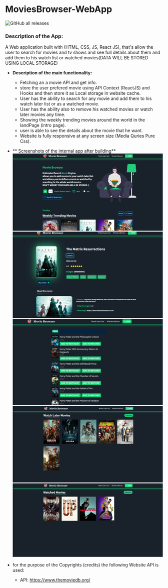 # MoviesBrowser-WebApp
![GitHub all releases](https://img.shields.io/github/downloads/ahmed7am1d/MoviesBrowser-WebApp/total?logo=GitHub&style=flat-square)
### Description of the App:
A Web application built with (HTML, CSS, JS, React JS), that's allow the user to search for movies and tv shows and see full details about them and add them to his watch list or watched movies(DATA WILL BE STORED USING LOCAL STORAGE)
* **Description of the main functionality:**
  * Fetching an a movie API and get info.
  * store the user prefered movie using API Context (ReactJS) and Hooks and then store it as Local storage in website cache.
  * User has the ability to search for any movie and add them to his watch later list or as a watched movie.
  * User has the ability also to remove his watched movies or watch later movies any time.
  * Showing the weekly trending movies around the world in the landPage (intro page).
  * user is able to see the details about the movie that he want.
  * Website is fully responsive at any screen size (Media Quries Pure Css).


* ** Screenshots of the internal app after building**
<img src="websiteScreenShots/landPage.png" width="1000"></img>
<img src="websiteScreenShots/movieDetailPage.png" width="500"></img>
<img src="websiteScreenShots/searchMoviePage.png" width="500"></img>
<img src="websiteScreenShots/watchLater-Page.png" width="500"></img>
<img src="websiteScreenShots/watchMoviePage.png" width="500"></img>

* for the purpose of the Copyrights (credits) the following Website API is used:
  * API: https://www.themoviedb.org/
